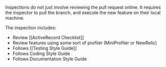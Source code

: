Inspections do not just involve reviewing the pull request online. It requires the inspector to pull the branch, and execute the new feature on their local machine.

The inspection includes:

* Review [[ActiveRecord Checklist]]
* Review features using some sort of profiler (MiniProfiler or NewRelic)
* Follows [[Testing Style Guide]]
* Follows Coding Style Guide
* Follows Documentation Style Guide